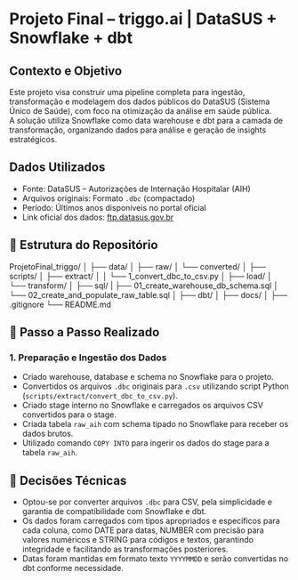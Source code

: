 # Projeto Final – triggo.ai | DataSUS + Snowflake + dbt

## Contexto e Objetivo
Este projeto visa construir uma pipeline completa para ingestão, transformação e modelagem dos dados públicos do DataSUS (Sistema Único de Saúde), com foco na otimização da análise em saúde pública.  
A solução utiliza Snowflake como data warehouse e dbt para a camada de transformação, organizando dados para análise e geração de insights estratégicos.

## Dados Utilizados
- Fonte: DataSUS – Autorizações de Internação Hospitalar (AIH)  
- Arquivos originais: Formato `.dbc` (compactado)  
- Período: Últimos anos disponíveis no portal oficial  
- Link oficial dos dados: [ftp.datasus.gov.br](ftp://ftp.datasus.gov.br/dissemin/publicos/SIHSUS/200801_/Dados/)

## 📁 Estrutura do Repositório
ProjetoFinal_triggo/
│
├── data/
│   ├── raw/
│   └── converted/
│
├── scripts/
│   ├── extract/
│   │   └── 1_convert_dbc_to_csv.py
│   ├── load/
│   └── transform/
│
├── sql/
|   ├── 01_create_warehouse_db_schema.sql
│   └── 02_create_and_populate_raw_table.sql
│
├── dbt/
│
├── docs/
│
├── .gitignore
└── README.md


## 🚀 Passo a Passo Realizado

### 1. Preparação e Ingestão dos Dados

- Criado warehouse, database e schema no Snowflake para o projeto.  
- Convertidos os arquivos `.dbc` originais para `.csv` utilizando script Python (`scripts/extract/convert_dbc_to_csv.py`).  
- Criado stage interno no Snowflake e carregados os arquivos CSV convertidos para o stage.  
- Criada tabela `raw_aih` com schema tipado no Snowflake para receber os dados brutos.  
- Utilizado comando `COPY INTO` para ingerir os dados do stage para a tabela `raw_aih`.

## 📒 Decisões Técnicas

- Optou-se por converter arquivos `.dbc` para CSV, pela simplicidade e garantia de compatibilidade com Snowflake e dbt.  
- Os dados foram carregados com tipos apropriados e específicos para cada coluna, como DATE para datas, NUMBER com precisão
  para valores numéricos e STRING para códigos e textos, garantindo integridade e facilitando as transformações posteriores.
- Datas foram mantidas em formato texto `YYYYMMDD` e serão convertidas no dbt conforme necessidade.  

